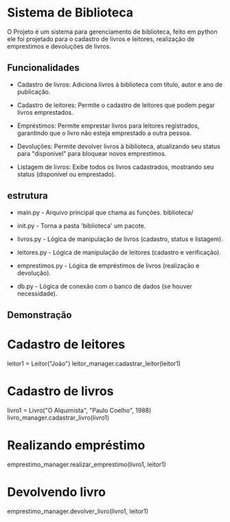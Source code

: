 
# Sistema de Biblioteca


O Projeto é um sistema para gerenciamento de biblioteca, feito em python ele foi projetado para o cadastro de livros e leitores, realização de emprestimos e devoluções de livros.



## Funcionalidades

- Cadastro de livros: Adiciona livros à biblioteca com título, autor e ano de publicação.

- Cadastro de leitores: Permite o cadastro de leitores que podem pegar livros emprestados.

- Empréstimos: Permite emprestar livros para leitores registrados, garantindo que o livro não esteja emprestado a outra pessoa.

- Devoluções: Permite devolver livros à biblioteca, atualizando seu status para "disponível" para bloquear novos emprestimos.

- Listagem de livros: Exibe todos os livros cadastrados, mostrando seu status (disponível ou emprestado).



## estrutura

- main.py - Arquivo principal que chama as funções.
biblioteca/

- init.py - Torna a pasta 'biblioteca' um pacote.

- livros.py - Lógica de manipulação de livros (cadastro, status e listagem).

- leitores.py - Lógica de manipulação de leitores (cadastro e verificação).

- emprestimos.py - Lógica de empréstimos de livros (realização e devolução).

- db.py - Lógica de conexão com o banco de dados (se houver necessidade).




## Demonstração

# Cadastro de leitores
leitor1 = Leitor("João")
leitor_manager.cadastrar_leitor(leitor1)

# Cadastro de livros
livro1 = Livro("O Alquimista", "Paulo Coelho", 1988)
livro_manager.cadastrar_livro(livro1)

# Realizando empréstimo
emprestimo_manager.realizar_emprestimo(livro1, leitor1)

# Devolvendo livro
emprestimo_manager.devolver_livro(livro1, leitor1)

